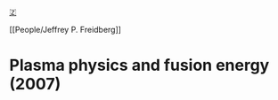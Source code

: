 [🇿](zotero://select/groups/5447686/items/7M5L4R2G)

[[People/Jeffrey P. Freidberg]] 
# Plasma physics and fusion energy (2007)

